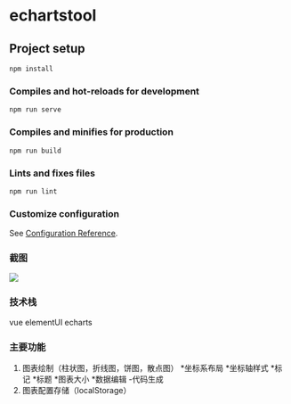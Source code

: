 # echartstool

## Project setup
```
npm install
```

### Compiles and hot-reloads for development
```
npm run serve
```

### Compiles and minifies for production
```
npm run build
```

### Lints and fixes files
```
npm run lint
```

### Customize configuration
See [Configuration Reference](https://cli.vuejs.org/config/).

### 截图
![](https://github.com/Flamingos/echarts-tool/blob/master/src/images/img1.png) 

### 技术栈
vue
elementUI
echarts

### 主要功能
1. 图表绘制（柱状图，折线图，饼图，散点图）
*坐标系布局
*坐标轴样式
*标记
*标题
*图表大小
*数据编辑
-代码生成
2. 图表配置存储（localStorage）
